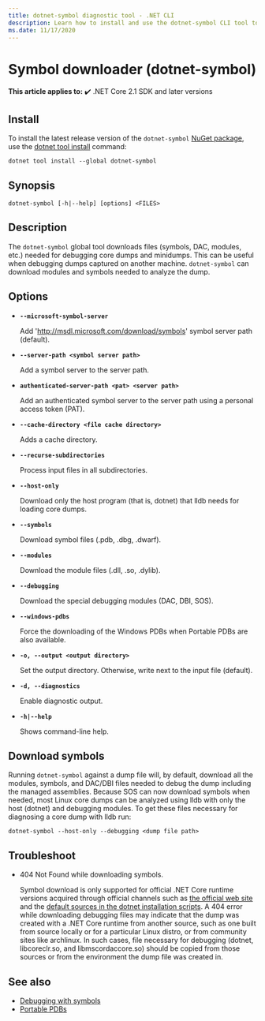 ```yaml
---
title: dotnet-symbol diagnostic tool - .NET CLI
description: Learn how to install and use the dotnet-symbol CLI tool to download files required for debugging .NET dumps and minidumps. 
ms.date: 11/17/2020
---
```

# Symbol downloader (dotnet-symbol)

**This article applies to:** ✔️ .NET Core 2.1 SDK and later versions

## Install

To install the latest release version of the `dotnet-symbol` [NuGet package](https://www.nuget.org/packages/dotnet-symbol), use the [dotnet tool install](../tools/dotnet-tool-install.md) command:

```dotnetcli
dotnet tool install --global dotnet-symbol
```

## Synopsis

```console
dotnet-symbol [-h|--help] [options] <FILES>
```

## Description

The `dotnet-symbol` global tool downloads files (symbols, DAC, modules, etc.) needed for debugging core dumps and minidumps. This can be useful when debugging dumps captured on another machine. `dotnet-symbol` can download modules and symbols needed to analyze the dump.

## Options

- **`--microsoft-symbol-server`**

  Add 'http://msdl.microsoft.com/download/symbols' symbol server path (default).

- **`--server-path <symbol server path>`**

  Add a symbol server to the server path.

- **`authenticated-server-path <pat> <server path>`**

  Add an authenticated symbol server to the server path using a personal access token (PAT).

- **`--cache-directory <file cache directory>`**

  Adds a cache directory.

- **`--recurse-subdirectories`**

  Process input files in all subdirectories.

- **`--host-only`**

  Download only the host program (that is, dotnet) that lldb needs for loading core dumps.

- **`--symbols`**

  Download symbol files (.pdb, .dbg, .dwarf).

- **`--modules`**

  Download the module files (.dll, .so, .dylib).

- **`--debugging`**

  Download the special debugging modules (DAC, DBI, SOS).

- **`--windows-pdbs`**

  Force the downloading of the Windows PDBs when Portable PDBs are also available.

- **`-o, --output <output directory>`**

  Set the output directory. Otherwise, write next to the input file (default).

- **`-d, --diagnostics`**

  Enable diagnostic output.

- **`-h|--help`**

  Shows command-line help.

## Download symbols

Running `dotnet-symbol` against a dump file will, by default, download all the modules, symbols, and DAC/DBI files needed to debug the dump including the managed assemblies. Because SOS can now download symbols when needed, most Linux core dumps can be analyzed using lldb with only the host (dotnet) and debugging modules. To get these files necessary for diagnosing a core dump with lldb run:

```console
dotnet-symbol --host-only --debugging <dump file path>
```

## Troubleshoot

- 404 Not Found while downloading symbols.

   Symbol download is only supported for official .NET Core runtime versions acquired through official channels such as [the official web site](https://dotnet.microsoft.com/download/dotnet-core) and the [default sources in the dotnet installation scripts](../tools/dotnet-install-script.md). A 404 error while downloading debugging files may indicate that the dump was created with a .NET Core runtime from another source, such as one built from source locally or for a particular Linux distro, or from community sites like archlinux. In such cases, file necessary for debugging (dotnet, libcoreclr.so, and libmscordaccore.so) should be copied from those sources or from the environment the dump file was created in.

## See also

* [Debugging with symbols](/windows/win32/dxtecharts/debugging-with-symbols)
* [Portable PDBs](https://github.com/dotnet/core/blob/master/Documentation/diagnostics/portable_pdb.md)
